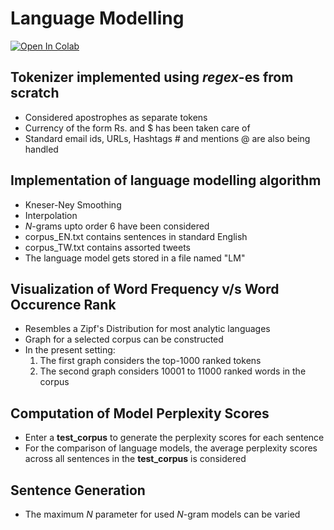 # Language Modelling

[![Open In Colab](https://colab.research.google.com/assets/colab-badge.svg)](https://colab.research.google.com/github/sayarghoshroy/Language-Modelling/blob/master/language_modelling.ipynb)

## Tokenizer implemented using *regex*-es from scratch
- Considered apostrophes as separate tokens
- Currency of the form Rs. and $ has been taken care of
- Standard email ids, URLs, Hashtags # and mentions @ are also being handled

## Implementation of language modelling algorithm
- Kneser-Ney Smoothing
- Interpolation
- *N*-grams upto order 6 have been considered
- corpus_EN.txt contains sentences in standard English
- corpus_TW.txt contains assorted tweets
- The language model gets stored in a file named "LM"

## Visualization of Word Frequency v/s Word Occurence Rank
- Resembles a Zipf's Distribution for most analytic languages
- Graph for a selected corpus can be constructed
- In the present setting:
    1. The first graph considers the top-1000 ranked tokens
    2. The second graph considers 10001 to 11000 ranked words in the corpus

## Computation of Model Perplexity Scores
- Enter a **test_corpus** to generate the perplexity scores for each sentence
- For the comparison of language models, the average perplexity scores across all sentences in the **test_corpus** is considered

## Sentence Generation
- The maximum *N* parameter for used *N*-gram models can be varied
